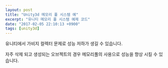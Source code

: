 ```yaml
---
layout: post
title: "Unity3d 메모리 풀 시스템 예"
excerpt: "유니티 메모리 풀 시스템 예제 코드"
date: "2017-02-05 22:10:13 +0900"
tags: [unity3d]
---
```


유니티에서 가비지 컬렉터 문제로 성능 저하가 생길 수 있습니다.

자주 삭제 되고 생성되는 오브젝트의 경우 메모리풀의 사용으로 성능을 향상 시킬 수 있습니다.

<script src="https://gist.github.com/karais89/c714d45340bc6a3f1be4f510f1cacaa2.js"></script>
